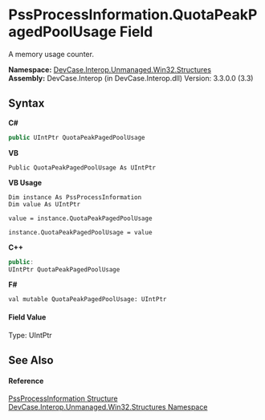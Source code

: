 # PssProcessInformation.QuotaPeakPagedPoolUsage Field
 

A memory usage counter.

**Namespace:**&nbsp;<a href="N_DevCase_Interop_Unmanaged_Win32_Structures">DevCase.Interop.Unmanaged.Win32.Structures</a><br />**Assembly:**&nbsp;DevCase.Interop (in DevCase.Interop.dll) Version: 3.3.0.0 (3.3)

## Syntax

**C#**<br />
``` C#
public UIntPtr QuotaPeakPagedPoolUsage
```

**VB**<br />
``` VB
Public QuotaPeakPagedPoolUsage As UIntPtr
```

**VB Usage**<br />
``` VB Usage
Dim instance As PssProcessInformation
Dim value As UIntPtr

value = instance.QuotaPeakPagedPoolUsage

instance.QuotaPeakPagedPoolUsage = value
```

**C++**<br />
``` C++
public:
UIntPtr QuotaPeakPagedPoolUsage
```

**F#**<br />
``` F#
val mutable QuotaPeakPagedPoolUsage: UIntPtr
```


#### Field Value
Type: UIntPtr

## See Also


#### Reference
<a href="T_DevCase_Interop_Unmanaged_Win32_Structures_PssProcessInformation">PssProcessInformation Structure</a><br /><a href="N_DevCase_Interop_Unmanaged_Win32_Structures">DevCase.Interop.Unmanaged.Win32.Structures Namespace</a><br />